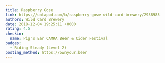 ```yaml
---
title: Raspberry Gose
link: https://untappd.com/b/raspberry-gose-wild-card-brewery/2938985
authors: Wild Card Brewery
date: 2018-12-04 19:25:11 +0000
rating: 4.5
checkin:
  name: Pig's Ear CAMRA Beer & Cider Festival
badges:
  - Riding Steady (Level 2)
posting_method: https://ownyour.beer
---
```

